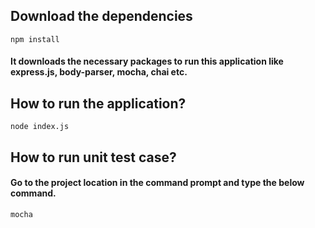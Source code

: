 ## Download the dependencies
```npm install```
#### It downloads the necessary packages to run this application like express.js, body-parser, mocha, chai etc.

## How to run the application?
```node index.js```

## How to run unit test case?
#### Go to the project location in the command prompt and type the below command.
```mocha```
